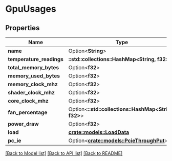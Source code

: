 # GpuUsages

## Properties

Name | Type | Description | Notes
------------ | ------------- | ------------- | -------------
**name** | Option<**String**> |  | 
**temperature_readings** | **::std::collections::HashMap<String, f32>** |  | 
**total_memory_bytes** | Option<**f32**> |  | 
**memory_used_bytes** | Option<**f32**> |  | 
**memory_clock_mhz** | Option<**f32**> |  | 
**shader_clock_mhz** | Option<**f32**> |  | 
**core_clock_mhz** | Option<**f32**> |  | 
**fan_percentage** | Option<**::std::collections::HashMap<String, f32>**> |  | 
**power_draw** | Option<**f32**> |  | 
**load** | [**crate::models::LoadData**](LoadData.md) |  | 
**pc_ie** | Option<[**crate::models::PcieThroughPut**](PCIE_ThroughPut.md)> |  | [optional]

[[Back to Model list]](../README.md#documentation-for-models) [[Back to API list]](../README.md#documentation-for-api-endpoints) [[Back to README]](../README.md)


